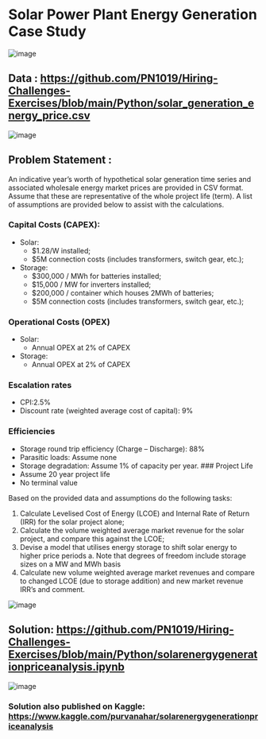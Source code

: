 # Solar Power Plant Energy Generation Case Study 



![image](https://user-images.githubusercontent.com/16081831/140916676-d3df24a7-43e7-4db8-a327-bffa53605d9c.png)



## Data : https://github.com/PN1019/Hiring-Challenges-Exercises/blob/main/Python/solar_generation_energy_price.csv
![image](https://user-images.githubusercontent.com/16081831/140917478-73316fbd-b84f-41ff-a7fa-3b8d13a90c5a.png)
## Problem Statement :
An indicative year’s worth of hypothetical solar generation time series and associated wholesale energy market prices are provided in CSV format. Assume that these are representative of the whole project life (term). A list of assumptions are provided below to assist with the calculations.
### Capital Costs (CAPEX):
  - Solar:
     * \$1.28/W installed;
     * \$5M connection costs (includes transformers, switch gear, etc.);
- Storage:
  * \$300,000 / MWh for batteries installed;
  * \$15,000 / MW for inverters installed;
  * \$200,000 / container which houses 2MWh of batteries;
  * \$5M connection costs (includes transformers, switch gear, etc.);
### Operational Costs (OPEX)
- Solar:
  * Annual OPEX at 2% of CAPEX
- Storage:
  * Annual OPEX at 2% of CAPEX
### Escalation rates
- CPI:2.5%
- Discount rate (weighted average cost of capital): 9%
### Efficiencies
- Storage round trip efficiency (Charge – Discharge): 88%
- Parasitic loads: Assume none
- Storage degradation: Assume 1% of capacity per year. ### Project Life
- Assume 20 year project life
- No terminal value

Based on the provided data and assumptions do the following tasks:

1. Calculate Levelised Cost of Energy (LCOE) and Internal Rate of Return (IRR) for the solar project alone;
2. Calculate the volume weighted average market revenue for the solar project, and compare this against the LCOE;
3. Devise a model that utilises energy storage to shift solar energy to higher price periods
      a.  Note that degrees of freedom include storage sizes on a MW and MWh basis
4. Calculate new volume weighted average market revenues and compare to changed LCOE (due to storage addition) and new market revenue IRR’s and comment.


![image](https://user-images.githubusercontent.com/16081831/140917662-0e483e7c-f396-4c73-b3df-e719db60b4e4.png)

## Solution: https://github.com/PN1019/Hiring-Challenges-Exercises/blob/main/Python/solarenergygenerationpriceanalysis.ipynb

![image](https://user-images.githubusercontent.com/16081831/140917893-821d2c74-1213-498f-a278-d82864e3b0fa.png)

### Solution also published on Kaggle: https://www.kaggle.com/purvanahar/solarenergygenerationpriceanalysis 
